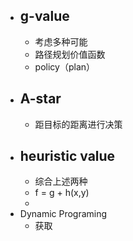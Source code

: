 
- ## g-value
	- 考虑多种可能
	- 路径规划价值函数
	- policy（plan）
- ## A-star
	- 距目标的距离进行决策
- ## heuristic value
	- 综合上述两种
	- f = g + h(x,y)
	- 
- Dynamic Programing
	- 获取 
<!--stackedit_data:
eyJoaXN0b3J5IjpbLTY4ODE2NDYzMiw3MjcxNDY0NTQsMTQ3NT
k3MjEzMiwtMjA4ODc0NjYxMl19
-->